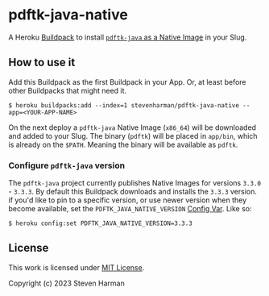 # pdftk-java-native

A Heroku [Buildpack][buildpacks] to install [`pdftk-java` as a Native Image][prebuilt-bins] in your Slug.

## How to use it

Add this Buildpack as the first Buildpack in your App.
Or, at least before other Buildpacks that might need it.

```console
$ heroku buildpacks:add --index=1 stevenharman/pdftk-java-native --app=<YOUR-APP-NAME>
```

On the next deploy a `pdftk-java` Native Image (`x86_64`) will be downloaded and added to your Slug.
The binary (`pdftk`) will be placed in `app/bin`, which is already on the `$PATH`.
Meaning the binary will be available as `pdftk`.

### Configure `pdftk-java` version

The `pdftk-java` project currently publishes Native Images for versions `3.3.0` - `3.3.3`.
By default this Buildpack downloads and installs the `3.3.3` version.
if you'd like to pin to a specific version, or use newer version when they become available, set the `PDFTK_JAVA_NATIVE_VERSION` [Config Var][config-vars].
Like so:

```console
$ heroku config:set PDFTK_JAVA_NATIVE_VERSION=3.3.3
```

## License

This work is licensed under [MIT License](./LICENSE).

Copyright (c) 2023 Steven Harman

[buildpacks]: https://devcenter.heroku.com/articles/buildpacks "Heroku Buildpacks"
[config-vars]: https://devcenter.heroku.com/articles/config-vars "Configuration and Config Vars"
[prebuilt-bins]: https://gitlab.com/pdftk-java/pdftk#pre-built-binaries "Pre-built binaries for pdftk-java"
